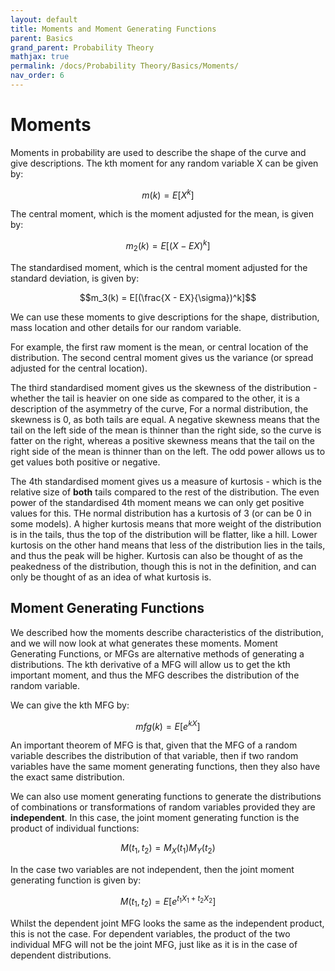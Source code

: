 ```yaml
---
layout: default
title: Moments and Moment Generating Functions
parent: Basics
grand_parent: Probability Theory
mathjax: true
permalink: /docs/Probability Theory/Basics/Moments/
nav_order: 6
---
```

# Moments 
Moments in probability are used to describe the shape of the curve and give descriptions. The kth moment for any random variable X can be given by:

$$m(k) = E[X^k]$$

The central moment, which is the moment adjusted for the mean, is given by:

$$m_2(k) = E[(X - EX)^k]$$

The standardised moment, which is the central moment adjusted for the standard deviation, is given by:

$$m_3(k) = E[(\frac{X - EX}{\sigma})^k]$$

We can use these moments to give descriptions for the shape, distribution, mass location and other details for our random variable. 

For example, the first raw moment is the mean, or central location of the distribution. The second central moment gives us the variance (or spread adjusted for the central location).

The third standardised moment gives us the skewness of the distribution - whether the tail is heavier on one side as compared to the other, it is a description of the asymmetry of the curve, For a normal distribution, the skewness is 0, as both tails are equal. A negative skewness means that the tail on the left side of the mean is thinner than the right side, so the curve is fatter on the right, whereas a positive skewness means that the tail on the right side of the mean is thinner than on the left. The odd power allows us to get values both positive or negative.

The 4th standardised moment gives us a measure of kurtosis - which is the relative size of **both** tails compared to the rest of the distribution. The even power of the standardised 4th moment means we can only get positive values for this. THe normal distribution has a kurtosis of 3 (or can be 0 in some models). A higher kurtosis means that more weight of the distribution is in the tails, thus the top of the distribution will be flatter, like a hill. Lower kurtosis on the other hand means that less of the distribution lies in the tails, and thus the peak will be higher. Kurtosis can also be thought of as the peakedness of the distribution, though this is not in the definition, and can only be thought of as an idea of what kurtosis is.

## Moment Generating Functions
We described how the moments describe characteristics of the distribution, and we will now look at what generates these moments. Moment Generating Functions, or MFGs are alternative methods of generating a distributions. The kth derivative of a MFG will allow us to get the kth important moment, and thus the MFG describes the distribution of the random variable.

We can give the kth MFG by:

$$mfg(k) = E[e^{kX}]$$

An important theorem of MFG is that, given that the MFG of a random variable describes the distribution of that variable, then if two random variables have the same moment generating functions, then they also have the exact same distribution.

We can also use moment generating functions to generate the distributions of combinations or transformations of random variables provided they are **independent**. In this case, the joint moment generating function is the product of individual functions:

$$M(t_1, t_2) = M_X(t_1)M_Y(t_2)$$

In the case two variables are not independent, then the joint moment generating function is given by:

$$M(t_1, t_2) = E[e^{t_1 X_1 + t_2 X_2}]$$

Whilst the dependent joint MFG looks the same as the independent product, this is not the case. For dependent variables, the product of the two individual MFG will not be the joint MFG, just like as it is in the case of dependent distributions. 


